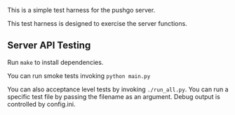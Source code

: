 This is a simple test harness for the pushgo server.

This test harness is designed to exercise the server functions.

## Server API Testing
Run `make` to install dependencies.

You can run smoke tests invoking `python main.py`

You can also acceptance level tests by invoking `./run_all.py`. You
can run a specific test file by passing the filename as an argument.
Debug output is controlled by config.ini.

